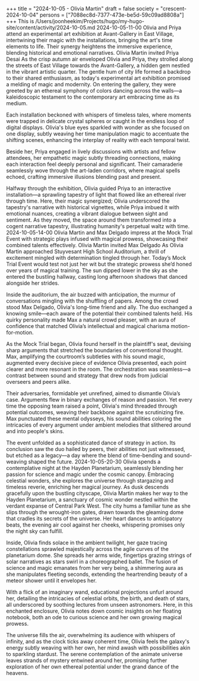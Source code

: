 +++
title = "2024-10-05 - Olivia Martin"
draft = false
society = "crescent-2024-10-04"
persons = ["7088ec8d-7377-473e-be5d-59c09ad8808a"]
+++
This is /Users/joonheekim/Projects/hugo/my-hugo-site/content/activity/2024-10-05.md
2024-10-05-11-00
Olivia and Priya attend an experimental art exhibition at Avant-Gallery in East Village, intertwining their magic with the installations, bringing the art's time elements to life. Their synergy heightens the immersive experience, blending historical and emotional narratives.
Olivia Martin invited Priya Desai
As the crisp autumn air enveloped Olivia and Priya, they strolled along the streets of East Village towards the Avant-Gallery, a hidden gem nestled in the vibrant artistic quarter. The gentle hum of city life formed a backdrop to their shared enthusiasm, as today's experimental art exhibition promised a melding of magic and modernity. On entering the gallery, they were greeted by an ethereal symphony of colors dancing across the walls—a kaleidoscopic testament to the contemporary art embracing time as its medium.

Each installation beckoned with whispers of timeless tales, where moments were trapped in delicate crystal spheres or caught in the endless loop of digital displays. Olivia's blue eyes sparkled with wonder as she focused on one display, subtly weaving her time manipulation magic to accentuate the shifting scenes, enhancing the interplay of reality with each temporal twist.

Beside her, Priya engaged in lively discussions with artists and fellow attendees, her empathetic magic subtly threading connections, making each interaction feel deeply personal and significant. Their camaraderie seamlessly wove through the art-laden corridors, where magical spells echoed, crafting immersive illusions blending past and present.

Halfway through the exhibition, Olivia guided Priya to an interactive installation—a sprawling tapestry of light that flowed like an ethereal river through time. Here, their magic synergized; Olivia underscored the tapestry's narrative with historical vignettes, while Priya imbued it with emotional nuances, creating a vibrant dialogue between sight and sentiment. As they moved, the space around them transformed into a cogent narrative tapestry, illustrating humanity's perpetual waltz with time.
2024-10-05-14-00
Olivia Martin and Max Delgado impress at the Mock Trial Event with strategic plays infused with magical prowess, showcasing their combined talents effectively.
Olivia Martin invited Max Delgado
As Olivia Martin approached Stuyvesant High School Auditorium, a thrill of excitement mingled with determination tingled through her. Today’s Mock Trial Event would test not just her wit but the strategic prowess she’d honed over years of magical training. The sun dipped lower in the sky as she entered the bustling hallway, casting long afternoon shadows that danced alongside her strides.

Inside the auditorium, the air buzzed with anticipation, the murmur of conversations mingling with the shuffling of papers. Among the crowd stood Max Delgado, Olivia's long-time friend and ally. The duo exchanged a knowing smile—each aware of the potential their combined talents held. His quirky personality made Max a natural crowd pleaser, with an aura of confidence that matched Olivia’s intellectual and magical charisma motion-for-motion.

As the Mock Trial began, Olivia found herself in the plaintiff's seat, devising sharp arguments that stretched the boundaries of conventional thought. Max, amplifying the courtroom’s subtleties with his sound magic, augmented every decisive piece of evidence Olivia presented, each point clearer and more resonant in the room. The orchestration was seamless—a contrast between sound and strategy that drew nods from judicial overseers and peers alike. 

Their adversaries, formidable yet unrefined, aimed to dismantle Olivia’s case. Arguments flew in binary exchanges of reason and passion. Yet every time the opposing team raised a point, Olivia's mind threaded through potential outcomes, weaving their backbone against the scrutinizing fire. Max punctuated these mental odysseys, his sound abilities coloring the intricacies of every argument under ambient melodies that slithered around and into people's skins.

The event unfolded as a sophisticated dance of strategy in action. Its conclusion saw the duo hailed by peers, their abilities not just witnessed, but etched as a legacy—a day where the blend of time-bending and sound-weaving shaped the future.
2024-10-05-20-30
Olivia spends a contemplative night at the Hayden Planetarium, seamlessly blending her passion for science and magic under the cosmic canopy. Embracing celestial wonders, she explores the universe through stargazing and timeless reverie, enriching her magical journey.
As dusk descends gracefully upon the bustling cityscape, Olivia Martin makes her way to the Hayden Planetarium, a sanctuary of cosmic wonder nestled within the verdant expanse of Central Park West. The city hums a familiar tune as she slips through the wrought-iron gates, drawn towards the gleaming dome that cradles its secrets of the universe. Her heart dances to anticipatory beats, the evening air cool against her cheeks, whispering promises only the night sky can fulfill.

Inside, Olivia finds solace in the ambient twilight, her gaze tracing constellations sprawled majestically across the agile curves of the planetarium dome. She spreads her arms wide, fingertips grazing strings of solar narratives as stars swirl in a choreographed ballet. The fusion of science and magic emanates from her very being, a shimmering aura as she manipulates fleeting seconds, extending the heartrending beauty of a meteor shower until it envelopes her.

With a flick of an imaginary wand, educational projections unfurl around her, detailing the intricacies of celestial orbits, the birth, and death of stars, all underscored by soothing lectures from unseen astronomers. Here, in this enchanted enclosure, Olivia notes down cosmic insights on her floating notebook, both an ode to curious science and her own growing magical prowess.

The universe fills the air, overwhelming its audience with whispers of infinity, and as the clock ticks away coherent time, Olivia feels the galaxy's energy subtly weaving with her own, her mind awash with possibilities akin to sparkling stardust. The serene contemplation of the animate universe leaves strands of mystery entwined around her, promising further exploration of her own ethereal potential under the grand dance of the heavens.
